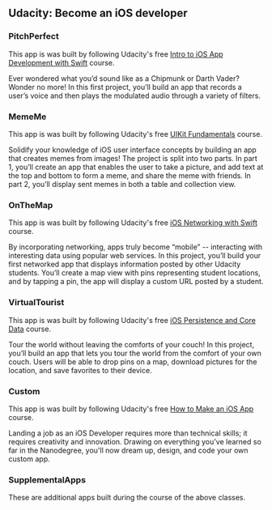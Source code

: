 ## Udacity: Become an iOS developer


### PitchPerfect
This app is was built by following Udacity's free [Intro to iOS App Development with Swift](https://www.udacity.com/course/intro-to-ios-app-development-with-swift--ud585) course.

Ever wondered what you’d sound like as a Chipmunk or Darth Vader? Wonder no more! In this first project, you’ll build an app that records a user’s voice and then plays the modulated audio through a variety of filters.

### MemeMe
This app is was built by following Udacity's free [UIKit Fundamentals](https://classroom.udacity.com/courses/ud788) course.

Solidify your knowledge of iOS user interface concepts by building an app that creates memes from images! The project is split into two parts. In part 1, you’ll create an app that enables the user to take a picture, and add text at the top and bottom to form a meme, and share the meme with friends. In part 2, you’ll display sent memes in both a table and collection view.

### OnTheMap
This app is was built by following Udacity's free [iOS Networking with Swift](https://www.udacity.com/course/ios-networking-with-swift--ud421) course.

By incorporating networking, apps truly become “mobile” -- interacting with interesting data using popular web services. In this project, you’ll build your first networked app that displays information posted by other Udacity students. You’ll create a map view with pins representing student locations, and by tapping a pin, the app will display a custom URL posted by a student.

### VirtualTourist
This app is was built by following Udacity's free [iOS Persistence and Core Data](https://www.udacity.com/course/ios-persistence-and-core-data--ud325) course.

Tour the world without leaving the comforts of your couch! In this project, you’ll build an app that lets you tour the world from the comfort of your own couch. Users will be able to drop pins on a map, download pictures for the location, and save favorites to their device.

### Custom
This app is was built by following Udacity's free [How to Make an iOS App](https://www.udacity.com/course/how-to-make-an-ios-app--ud607) course.

Landing a job as an iOS Developer requires more than technical skills; it requires creativity and innovation. Drawing on everything you’ve learned so far in the Nanodegree, you'll now dream up, design, and code your own custom app.

### SupplementalApps
These are additional apps built during the course of the above classes.
